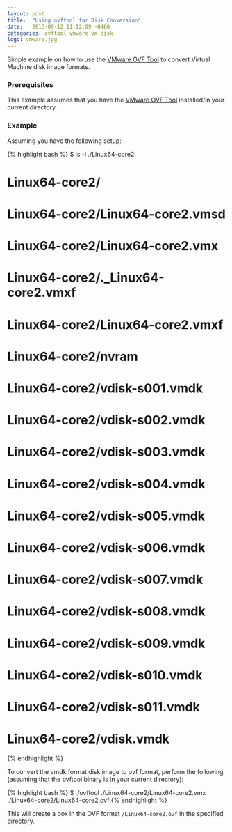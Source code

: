 ```yaml
---
layout: post
title:  "Using ovftool for Disk Conversion"
date:   2013-09-12 11:12:09 -0400
categories: ovftool vmware vm disk
logo: vmware.jpg
---
```

Simple example on how to use the [VMware OVF Tool](https://www.vmware.com/support/developer/ovf/)
to convert Virtual Machine disk image formats.

### Prerequisites

This example assumes that you have the [VMware OVF Tool](https://www.vmware.com/support/developer/ovf/)
installed/in your current directory.

### Example

Assuming you have the following setup:

{% highlight bash %}
$ ls -l ./Linux64-core2
# Linux64-core2/
# Linux64-core2/Linux64-core2.vmsd
# Linux64-core2/Linux64-core2.vmx
# Linux64-core2/._Linux64-core2.vmxf
# Linux64-core2/Linux64-core2.vmxf
# Linux64-core2/nvram
# Linux64-core2/vdisk-s001.vmdk
# Linux64-core2/vdisk-s002.vmdk
# Linux64-core2/vdisk-s003.vmdk
# Linux64-core2/vdisk-s004.vmdk
# Linux64-core2/vdisk-s005.vmdk
# Linux64-core2/vdisk-s006.vmdk
# Linux64-core2/vdisk-s007.vmdk
# Linux64-core2/vdisk-s008.vmdk
# Linux64-core2/vdisk-s009.vmdk
# Linux64-core2/vdisk-s010.vmdk
# Linux64-core2/vdisk-s011.vmdk
# Linux64-core2/vdisk.vmdk
{% endhighlight %}

To convert the vmdk format disk image to ovf format, perform the following (assuming that the
ovftool binary is in your current directory):

{% highlight bash %}
$ ./ovftool ./Linux64-core2/Linux64-core2.vmx ./Linux64-core2/Linux64-core2.ovf
{% endhighlight %}

This will create a box in the OVF format `/Linux64-core2.ovf` in the specified directory.
